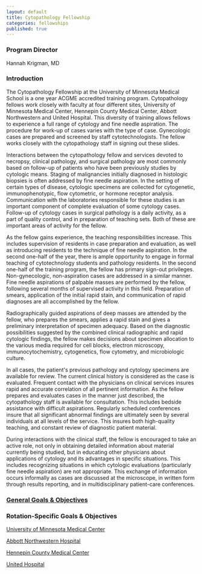 ```yaml
---
layout: default
title: Cytopathology Fellowship
categories: fellowships
published: true
---
```

### Program Director
Hannah Krigman, MD

### Introduction
The Cytopathology Fellowship at the University of Minnesota Medical School is a one year ACGME accredited training program. Cytopathology fellows work closely with faculty at four different sites, University of Minnesota Medical Center, Hennepin County Medical Center, Abbott Northwestern and United Hospital. This diversity of training allows fellows to experience a full range of cytology and fine needle aspiration. The procedure for work-up of cases varies with the type of case. Gynecologic cases are prepared and screened by staff cytotechnologists. The fellow works closely with the cytopathology staff in signing out these slides.

Interactions between the cytopathology fellow and services devoted to necropsy, clinical pathology, and surgical pathology are most commonly based on follow-up of patients who have been previously studies by cytologic means. Staging of malignancies initially diagnosed in histologic biopsies is often addressed by fine needle aspiration. In the setting of certain types of disease, cytologic specimens are collected for cytogenetic, immunophenotypic, flow cytometric, or hormone receptor analysis. Communication with the laboratories responsible for these studies is an important component of complete evaluation of some cytology cases. Follow-up of cytology cases in surgical pathology is a daily activity, as a part of quality control, and in preparation of teaching sets. Both of these are important areas of activity for the fellow.

As the fellow gains experience, the teaching responsibilities increase. This includes supervision of residents in case preparation and evaluation, as well as introducing residents to the technique of fine needle aspiration. In the second one-half of the year, there is ample opportunity to engage in formal teaching of cytotechnology students and pathology residents. In the second one-half of the training program, the fellow has primary sign-out privileges. Non-gynecologic, non-aspiration cases are addressed in a similar manner. Fine needle aspirations of palpable masses are performed by the fellow, following several months of supervised activity in this field. Preparation of smears, application of the initial rapid stain, and communication of rapid diagnoses are all accomplished by the fellow.

Radiographically guided aspirations of deep masses are attended by the fellow, who prepares the smears, applies a rapid stain and gives a preliminary interpretation of specimen adequacy. Based on the diagnostic possibilities suggested by the combined clinical radiographic and rapid cytologic findings, the fellow makes decisions about specimen allocation to the various media required for cell blocks, electron microscopy, immunocytochemistry, cytogenetics, flow cytometry, and microbiologic culture.

In all cases, the patient's previous pathology and cytology specimens are available for review. The current clinical history is considered as the case is evaluated. Frequent contact with the physicians on clinical services insures rapid and accurate correlation of all pertinent information. As the fellow prepares and evaluates cases in the manner just described, the cytopathology staff is available for consultation. This includes bedside assistance with difficult aspirations. Regularly scheduled conferences insure that all significant abnormal findings are ultimately seen by several individuals at all levels of the service. This insures both high-quality teaching, and constant review of diagnostic patient material.

During interactions with the clinical staff, the fellow is encouraged to take an active role, not only in obtaining detailed information about material currently being studied, but in educating other physicians about applications of cytology and its advantages in specific situations. This includes recognizing situations in which cytologic evaluations (particularly fine needle aspiration) are not appropriate. This exchange of information occurs informally as cases are discussed at the microscope, in written form through results reporting, and in multidisciplinary patient-care conferences.

### <a href="{% asset_path Cytopathology-Goals-and-Objectives-General.pdf %}"><span class="glyphicon glyphicon-file"></span> General Goals & Objectives</a>

### Rotation-Specific Goals & Objectives
<a href="{% asset_path Cytopathology-Goals-and-Objectives-UMMC.pdf %}"><span class="glyphicon glyphicon-file"></span> University of Minnesota Medical Center</a>

<a href="{% asset_path Cytopathology-Goals-and-Objectives-ANW.pdf %}"><span class="glyphicon glyphicon-file"></span> Abbott Northwestern Hospital</a>

<a href="{% asset_path Cytopathology-Goals-and-Objectives-HCMC.pdf %}"><span class="glyphicon glyphicon-file"></span> Hennepin County Medical Center</a>

<a href="{% asset_path Cytopathology-Goals-and-Objectives-UNITED.pdf %}"><span class="glyphicon glyphicon-file"></span> United Hospital</a>
